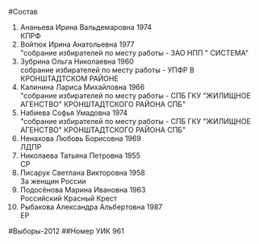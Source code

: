 #Состав
1. Ананьева Ирина Вальдемаровна 1974   
    КПРФ
2. Войтюк Ирина Анатольевна 1977   
    "собрание избирателей по месту работы - ЗАО НПП " СИСТЕМА"
3. Зубрина Ольга Николаевна 1960   
    собрание избирателей по месту работы - УПФР В КРОНШТАДТСКОМ РАЙОНЕ
4. Калинина Лариса Михайловна 1966   
    "собрание избирателей по месту работы - СПБ ГКУ "ЖИЛИЩНОЕ АГЕНСТВО" КРОНШТАДТСКОГО РАЙОНА СПБ"
5. Набиева Софья Умадовна 1974   
    "собрание избирателей по месту работы - СПБ ГКУ "ЖИЛИЩНОЕ АГЕНСТВО" КРОНШТАДТСКОГО РАЙОНА СПБ"
6. Ненахова Любовь Борисовна 1969   
    ЛДПР
7. Николаева Татьяна Петровна 1955   
    СР
8. Писарук Светлана Викторовна 1958   
    За женщин России
9. Подосёнова Марина Ивановна 1963   
    Российский Красный Крест
10. Рыбакова Александра Альбертовна 1987   
    ЕР

#Выборы-2012
##Номер УИК
961